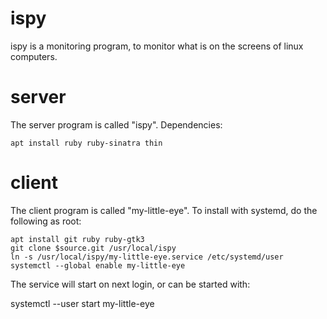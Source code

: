 ispy
====

ispy is a monitoring program, to monitor what is on the screens of linux
computers.


server
======

The server program is called "ispy". Dependencies:

    apt install ruby ruby-sinatra thin


client
======

The client program is called "my-little-eye".  To install with systemd,
do the following as root:

    apt install git ruby ruby-gtk3
    git clone $source.git /usr/local/ispy
    ln -s /usr/local/ispy/my-little-eye.service /etc/systemd/user
    systemctl --global enable my-little-eye

The service will start on next login, or can be started with:

  systemctl --user start my-little-eye



